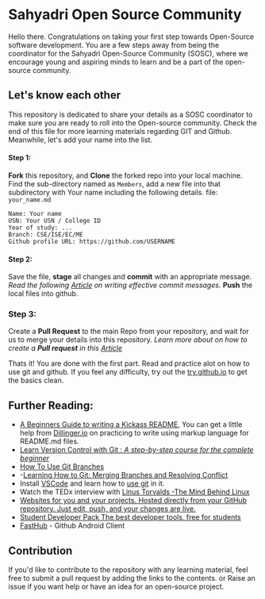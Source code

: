 # Sahyadri Open Source Community

Hello there.
Congratulations on taking your first step towards Open-Source software development.
You are a few steps away from being the coordinator for the Sahyadri Open-Source Community (SOSC), where we encourage young and aspiring minds to learn and be a part of the open-source community.

## Let's know each other

This repository is dedicated to share your details as a SOSC coordinator to make sure you are ready to roll into the Open-source community. Check the end of this file for more learning materials regarding GIT and Github. Meanwhile, let's add your name into the list.

#### Step 1:
**Fork** this repository, and **Clone** the forked repo into your local machine.
Find the sub-directory named as `Members`, add a new file into that subdirectory with Your name including the following details.
file: `your_name.md`
```
Name: Your name
USN: Your USN / College ID
Year of study: ...
Branch: CSE/ISE/EC/ME
Github profile URL: https://github.com/USERNAME
```

#### Step 2:

Save the file, **stage** all changes and **commit** with an appropriate message. 
_Read the following [Article](https://hackernoon.com/what-makes-a-good-commit-message-995d23687ad) on writing effective commit messages._
**Push** the local files into github.

### Step 3:

Create a **Pull Request** to the main Repo from your repository, and wait for us to merge your details into this repository.
_Learn more about on how to create a **Pull request** in this [Article](https://www.digitalocean.com/community/tutorials/how-to-create-a-pull-request-on-github)_

Thats it! You are done with the first part. Read and practice alot on how to use git and github. If you feel any difficulty, try out the [try.github.io](https://try.github.io) to get the basics clean.

## Further Reading:

- [A Beginners Guide to writing a Kickass README](https://medium.com/@meakaakka/a-beginners-guide-to-writing-a-kickass-readme-7ac01da88ab3), You can get a little help from [Dillinger.io](https://dillinger.io/) on practicing to write using markup language for README.md files.
- [Learn Version Control with Git : _A step-by-step course for the complete beginner_](https://www.git-tower.com/learn/git/videos)
- [How To Use Git Branches](https://www.digitalocean.com/community/tutorials/how-to-use-git-branches)
- -[Learning How to Git: Merging Branches and Resolving Conflict](https://medium.com/@haydar_ai/learning-how-to-git-merging-branches-and-resolving-conflict-61652834d4b0)
- Install [VSCode](https://code.visualstudio.com/) and learn how to [use git](https://www.hongkiat.com/blog/version-control-git-vs-code/) in it.
- Watch the TEDx interview with [Linus Torvalds -The Mind Behind Linux](https://www.ted.com/talks/linus_torvalds_the_mind_behind_linux)
- [Websites for you and your projects.
Hosted directly from your GitHub repository. Just edit, push, and your changes are live.](https://pages.github.com/)
- [Student Developer Pack
The best developer tools, free for students](https://education.github.com/pack)
- [FastHub](https://play.google.com/store/apps/details?id=com.fastaccess.github&hl=en) - Github Android Client

## Contribution
If you'd like to contribute to the repository with any learning material, feel free to submit a pull request by adding the links to the contents. or Raise an issue if you want help or have an idea for an open-source project.  